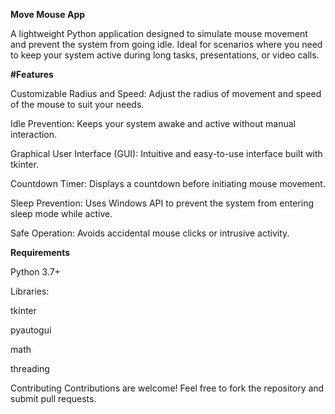 **Move Mouse App**

A lightweight Python application designed to simulate mouse movement and prevent the system from going idle. 
Ideal for scenarios where you need to keep your system active during long tasks, presentations, or video calls.

**#Features**

Customizable Radius and Speed: Adjust the radius of movement and speed of the mouse to suit your needs.

Idle Prevention: Keeps your system awake and active without manual interaction.

Graphical User Interface (GUI): Intuitive and easy-to-use interface built with tkinter.

Countdown Timer: Displays a countdown before initiating mouse movement.

Sleep Prevention: Uses Windows API to prevent the system from entering sleep mode while active.

Safe Operation: Avoids accidental mouse clicks or intrusive activity.

**Requirements**

Python 3.7+

Libraries:

tkinter

pyautogui

math

threading

Contributing
Contributions are welcome! Feel free to fork the repository and submit pull requests.
